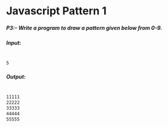 # Javascript Pattern 1
##### P3:- Write a program to draw a pattern given below from 0-9. 

##### Input:
#
```sh
5
```
##### Output:
#
```sh
11111
22222
33333
44444
55555
```
